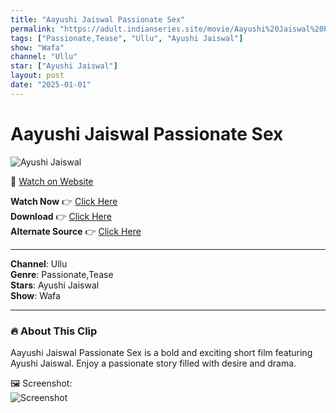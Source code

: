 ```yaml
---
title: "Aayushi Jaiswal Passionate Sex"
permalink: "https://adult.indianseries.site/movie/Aayushi%20Jaiswal%20Passionate%20Sex"
tags: ["Passionate,Tease", "Ullu", "Ayushi Jaiswal"]
show: "Wafa"
channel: "Ullu"
star: ["Ayushi Jaiswal"]
layout: post
date: "2025-01-01"
---
```


# Aayushi Jaiswal Passionate Sex

![Ayushi Jaiswal](https://shorts.desisins.com/wp-content/uploads/2024/04/Ayushi-Jaiswal-Passionate-Sex-Wafa-Ullu-DesiSins.com_.jpg)

🔗 [Watch on Website](https://adult.indianseries.site/movie/Aayushi%20Jaiswal%20Passionate%20Sex)

**Watch Now** 👉 [Click Here](https://adult.indianseries.site/movie/Aayushi%20Jaiswal%20Passionate%20Sex)  
**Download** 👉 [Click Here](https://adult.indianseries.site/movie/Aayushi%20Jaiswal%20Passionate%20Sex)  
**Alternate Source** 👉 [Click Here](https://adult.indianseries.site/movie/Aayushi%20Jaiswal%20Passionate%20Sex)

---

**Channel**: Ullu  
**Genre**: Passionate,Tease  
**Stars**: Ayushi Jaiswal  
**Show**: Wafa

---

### 🔥 About This Clip

Aayushi Jaiswal Passionate Sex is a bold and exciting short film featuring Ayushi Jaiswal. Enjoy a passionate story filled with desire and drama.
 
🖼️ Screenshot:  
![Screenshot](https://shorts.desisins.com/wp-content/uploads/2024/04/Ayushi-Jaiswal-Passionate-Sex-Wafa-Ullu-DesiSins.com_.jpg)
